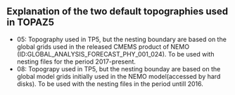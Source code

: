 ## Explanation of the two default topographies used in TOPAZ5
- 05: Topography used in TP5, but the nesting boundary are based on the global grids used in the released CMEMS product of NEMO (ID:GLOBAL_ANALYSIS_FORECAST_PHY_001_024). To be used with nesting files for the period 2017-present.
- 08: Topograpy used in TP5, but the nesting bounday are based on the global model grids initially used in the NEMO model(accessed by hard disks). To be used with the nesting files in the period untill 2016.
